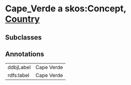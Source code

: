 # Cape_Verde a skos:Concept, [Country](/0.1/Country)

## Subclasses

## Annotations

|||
|-----|-----|
|ddbjLabel|Cape Verde|
|rdfs:label|Cape Verde|

